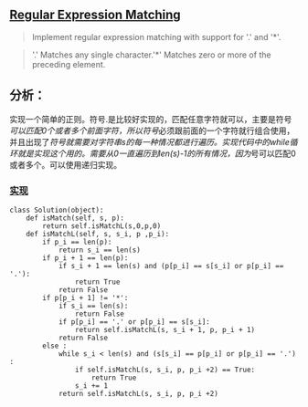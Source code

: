 ## [Regular Expression Matching](https://leetcode.com/problems/regular-expression-matching/#/description)

>Implement regular expression matching with support for '.' and '*'.

>'.' Matches any single character.'*' Matches zero or more of the preceding element.

## 分析：

实现一个简单的正则。符号.是比较好实现的，匹配任意字符就可以，主要是符号*可以匹配0个或者多个前面字符，所以符号*必须跟前面的一个字符就行组合使用，并且出现了*符号就需要对字符串s的每一种情况都进行遍历。实现代码中的while循环就是实现这个用的。需要从0一直遍历到len(s)-1的所有情况，因为*号可以匹配0或者多个。可以使用递归实现。

### [实现](../sourcecode/RegularExpressionMatching.py)
```
class Solution(object):
    def isMatch(self, s, p):
        return self.isMatchL(s,0,p,0)
    def isMatchL(self, s, s_i, p ,p_i):
        if p_i == len(p):
            return s_i == len(s)
        if p_i + 1 == len(p):
            if s_i + 1 == len(s) and (p[p_i] == s[s_i] or p[p_i] == '.'):
                return True
            return False
        if p[p_i + 1] != '*':
            if s_i == len(s):
                return False
            if p[p_i] == '.' or p[p_i] == s[s_i]:
                return self.isMatchL(s, s_i + 1, p, p_i + 1)
            return False
        else :
            while s_i < len(s) and (s[s_i] == p[p_i] or p[p_i] == '.') :
                if self.isMatchL(s, s_i, p, p_i +2) == True:
                    return True
                s_i += 1
            return self.isMatchL(s, s_i, p, p_i +2)
```
